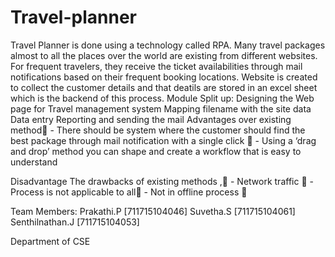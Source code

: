 # Travel-planner
Travel Planner is done using a technology called RPA.  Many travel packages almost to all the places over the world are existing from different websites. For frequent travelers, they receive the ticket availabilities through mail notifications based on their frequent booking locations. Website is created to collect the customer details and that deatils are stored in an excel sheet which is the backend of this process. 
Module Split up:
Designing the  Web page for Travel management system
Mapping filename with the site data
Data entry
Reporting and sending the mail
Advantages over existing method - There should be system where the customer should find   the best package through mail notification with a single click   - Using a ‘drag and drop’ method you can shape and create a workflow that is easy to understand

Disadvantage
 The drawbacks of existing methods ,          -  Network traffic           -  Process is not applicable to all          -  Not in offline process 

Team Members:
Prakathi.P [711715104046]
Suvetha.S  [711715104061]
Senthilnathan.J [711715104053]

Department of CSE

